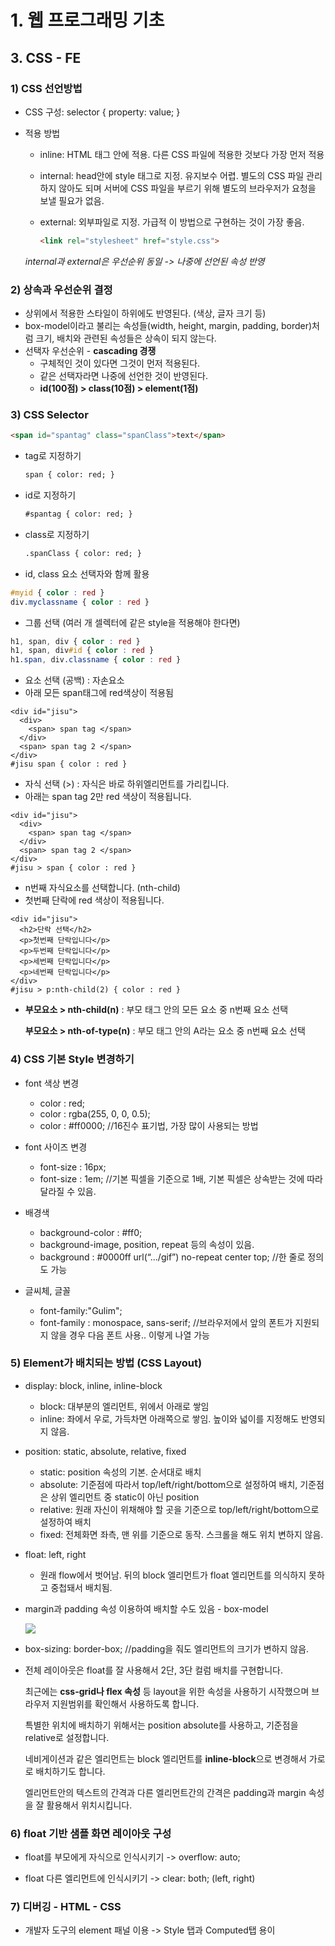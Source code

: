 # 1. 웹 프로그래밍 기초

## 3. CSS - FE

### 1) CSS 선언방법

* CSS 구성: selector { property: value; }

* 적용 방법

  * inline: HTML 태그 안에 적용. 다른 CSS 파일에 적용한 것보다 가장 먼저 적용

  * internal: head안에 style 태그로 지정. 유지보수 어렵. 별도의 CSS 파일 관리하지 않아도 되며 서버에 CSS 파일을 부르기 위해 별도의  브라우저가 요청을 보낼 필요가 없음.

  * external: 외부파일로 지정. 가급적 이 방법으로 구현하는 것이 가장 좋음.

    ```html
    <link rel="stylesheet" href="style.css">
    ```

  *internal과 external은 우선순위 동일 -> 나중에 선언된 속성 반영*

### 2) 상속과 우선순위 결정

* 상위에서 적용한 스타일이 하위에도 반영된다. (색상, 글자 크기 등)
* box-model이라고 불리는 속성들(width, height, margin, padding, border)처럼 크기, 배치와 관련된 속성들은 상속이 되지 않는다.
* 선택자 우선순위 - **cascading 경쟁**
  * 구체적인 것이 있다면 그것이 먼저 적용된다.
  * 같은 선택자라면 나중에 선언한 것이 반영된다.
  * **id(100점) > class(10점) > element(1점)**

### 3) CSS Selector

```html
<span id="spantag" class="spanClass">text</span>
```

* tag로 지정하기

  ``` html
  span { color: red; }
  ```

* id로 지정하기

  ```html
  #spantag { color: red; }
  ```

* class로 지정하기

  ```html
  .spanClass { color: red; }
  ```



* id, class 요소 선택자와 함께 활용

```css
#myid { color : red }
div.myclassname { color : red }
```

- 그룹 선택 (여러 개 셀렉터에 같은 style을 적용해야 한다면)

```css
h1, span, div { color : red }
h1, span, div#id { color : red }
h1.span, div.classname { color : red }
```

- 요소 선택 (공백) : 자손요소
- 아래 모든 span태그에 red색상이 적용됨

```markup
<div id="jisu">
  <div>
    <span> span tag </span>
  </div>
  <span> span tag 2 </span>
</div>
#jisu span { color : red }
```

- 자식 선택 (>) : 자식은 바로 하위엘리먼트를 가리킵니다.
- 아래는 span tag 2만 red 색상이 적용됩니다.

```markup
<div id="jisu">
  <div>
    <span> span tag </span>
  </div>
  <span> span tag 2 </span>
</div>
#jisu > span { color : red }
```

- n번째 자식요소를 선택합니다. (nth-child)
- 첫번째 단락에 red 색상이 적용됩니다.

```markup
<div id="jisu">
  <h2>단락 선택</h2>
  <p>첫번째 단락입니다</p>
  <p>두번째 단락입니다</p>
  <p>세번째 단락입니다</p>
  <p>네번째 단락입니다</p>
</div>
#jisu > p:nth-child(2) { color : red }
```

* **부모요소 > nth-child(n)** : 부모 태그 안의 모든 요소 중 n번째 요소 선택

  **부모요소 > nth-of-type(n)** : 부모 태그 안의 A라는 요소 중 n번째 요소 선택

  

### 4) CSS 기본 Style 변경하기

* font 색상 변경
  - color : red;
  - color : rgba(255, 0, 0, 0.5);
  - color : #ff0000;  //16진수 표기법, 가장 많이 사용되는 방법

* font 사이즈 변경
  * font-size : 16px;
  * font-size : 1em; //기본 픽셀을 기준으로 1배, 기본 픽셀은 상속받는 것에 따라 달라질 수 있음.
* 배경색
  - background-color : #ff0;
  - background-image, position, repeat 등의 속성이 있음.
  - background : #0000ff url(“.../gif”) no-repeat center top; //한 줄로 정의도 가능
* 글씨체, 글꼴
  * font-family:"Gulim";
  * font-family : monospace, sans-serif; //브라우저에서 앞의 폰트가 지원되지 않을 경우 다음 폰트 사용.. 이렇게 나열 가능

### 5) Element가 배치되는 방법 (CSS Layout)

* display: block, inline, inline-block
  * block: 대부분의 엘리먼트, 위에서 아래로 쌓임
  * inline: 좌에서 우로, 가득차면 아래쪽으로 쌓임. 높이와 넓이를 지정해도 반영되지 않음.
* position: static, absolute, relative, fixed
  * static: position 속성의 기본. 순서대로 배치
  * absolute: 기준점에 따라서 top/left/right/bottom으로 설정하여 배치, 기준점은 상위 엘리먼트 중 static이 아닌 position
  * relative: 원래 자신이 위채해야 할 곳을 기준으로 top/left/right/bottom으로 설정하여 배치
  * fixed: 전체화면 좌측, 맨 위를 기준으로 동작. 스크롤을 해도 위치 변하지 않음.
* float: left, right
  * 원래 flow에서 벗어남. 뒤의 block 엘리먼트가 float 엘리먼트를 의식하지 못하고 중첩돼서 배치됨.

* margin과 padding 속성 이용하여 배치할 수도 있음 - box-model

  ![](C:\Users\SAMSUNG\Downloads\box-model.png)

* box-sizing: border-box; //padding을 줘도 엘리먼트의 크기가 변하지 않음.

* 전체 레이아웃은 float를 잘 사용해서 2단, 3단 컬럼 배치를 구현합니다.

  최근에는 **css-grid나 flex 속성** 등 layout을 위한 속성을 사용하기 시작했으며 브라우저 지원범위를 확인해서 사용하도록 합니다.

  특별한 위치에 배치하기 위해서는 position absolute를 사용하고, 기준점을 relative로 설정합니다.

  네비게이션과 같은 엘리먼트는 block 엘리먼트를 **inline-block**으로 변경해서 가로로 배치하기도 합니다.

  엘리먼트안의 텍스트의 간격과 다른 엘리먼트간의 간격은 padding과 margin 속성을 잘 활용해서 위치시킵니다.

  

### 6) float 기반 샘플 화면 레이아웃 구성

* float를 부모에게 자식으로 인식시키기 -> overflow: auto;

* float 다른 엘리먼트에 인식시키기 -> clear: both; (left, right)

### 7) 디버깅 - HTML - CSS

* 개발자 도구의 element 패널 이용 -> Style 탭과 Computed탭 용이



